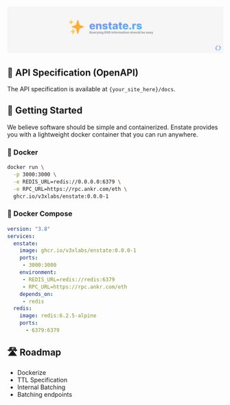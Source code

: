 <img src=".github/banner.png#1" alt="enstate.rs" />

## 📌 API Specification (OpenAPI)

The API specification is available at `{your_site_here}/docs`.

## 🚀 Getting Started

We believe software should be simple and containerized. Enstate provides you with a lightweight docker container that you can run anywhere.

### 🐳 Docker

```sh
docker run \
  -p 3000:3000 \
  -e REDIS_URL=redis://0.0.0.0:6379 \
  -e RPC_URL=https://rpc.ankr.com/eth \
  ghcr.io/v3xlabs/enstate:0.0.0-1
```

### 🐳 Docker Compose
    
```yaml
version: "3.8"
services:
  enstate:
    image: ghcr.io/v3xlabs/enstate:0.0.0-1
    ports:
     - 3000:3000
    environment:
     - REDIS_URL=redis://redis:6379
     - RPC_URL=https://rpc.ankr.com/eth
    depends_on:
     - redis
  redis:
    image: redis:6.2.5-alpine
    ports:
      - 6379:6379
```

## 🛣️ Roadmap

- Dockerize
- TTL Specification
- Internal Batching
- Batching endpoints
